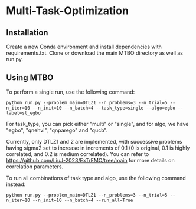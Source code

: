 # Multi-Task-Optimization

## Installation
Create a new Conda environment and install dependencies with requirements.txt.
Clone or download the main MTBO directory as well as run.py.

## Using MTBO

To perform a single run, use the following command:
```
python run.py --problem_main=DTLZ1 --n_problems=3 --n_trial=5 --n_iter=10 --n_init=10 --n_batch=4 --task_type=single --algo=egbo --label=st_egbo
```
For task_type, you can pick either "multi" or "single", and for algo, we have "egbo", "qnehvi", "qnparego" and "qucb".

Currently, only DTLZ1 and 2 are implemented, with successive problems having sigma2 set to increase in increments of 0.1 (0 is original, 0.1 is highly correlated, and 0.2 is medium correlated). You can refer to https://github.com/LiuJ-2023/ExTrEMO/tree/main for more details on correlation parameters.

To run all combinations of task type and algo, use the following command instead:
```
python run.py --problem_main=DTLZ1 --n_problems=3 --n_trial=5 --n_iter=10 --n_init=10 --n_batch=4 --run_all=True
```
